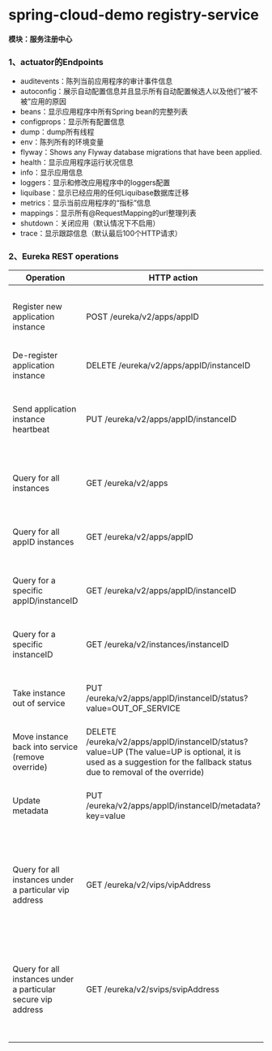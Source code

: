# spring-cloud-demo registry-service

#### 模块：服务注册中心

### 1、actuator的Endpoints 
* auditevents：陈列当前应用程序的审计事件信息
* autoconfig：展示自动配置信息并且显示所有自动配置候选人以及他们“被不被”应用的原因
* beans：显示应用程序中所有Spring bean的完整列表
* configprops：显示所有配置信息
* dump：dump所有线程
* env：陈列所有的环境变量
* flyway：Shows any Flyway database migrations that have been applied.
* health：显示应用程序运行状况信息
* info：显示应用信息
* loggers：显示和修改应用程序中的loggers配置
* liquibase：显示已经应用的任何Liquibase数据库迁移
* metrics：显示当前应用程序的“指标”信息
* mappings：显示所有@RequestMapping的url整理列表
* shutdown：关闭应用（默认情况下不启用）
* trace：显示跟踪信息（默认最后100个HTTP请求）

### 2、Eureka REST operations
| Operation	| HTTP action | Description |
| ------ | ------ | ------ |
| Register new application instance	| POST /eureka/v2/apps/appID | Input: JSON/XML payload HTTP Code: 204 on success | 
| De-register application instance	| DELETE /eureka/v2/apps/appID/instanceID | HTTP Code: 200 on success | 
| Send application instance heartbeat| PUT /eureka/v2/apps/appID/instanceID	| HTTP Code: <br> * 200 on success <br> * 404 if instanceID doesn’t exist| 
| Query for all instances | GET /eureka/v2/apps	| HTTP Code: 200 on success Output: JSON/XML | 
| Query for all appID instances | GET /eureka/v2/apps/appID	| HTTP Code: 200 on success Output: JSON/XML | 
| Query for a specific appID/instanceID | GET /eureka/v2/apps/appID/instanceID	| HTTP Code: 200 on success Output: JSON/XML | 
| Query for a specific instanceID | GET /eureka/v2/instances/instanceID	| HTTP Code: 200 on success Output: JSON/XML | 
| Take instance out of service | PUT /eureka/v2/apps/appID/instanceID/status?value=OUT_OF_SERVICE | HTTP Code:<br> * 200 on success <br> * 500 on failure | 
| Move instance back into service (remove override)	| DELETE /eureka/v2/apps/appID/instanceID/status?value=UP (The value=UP is optional, it is used as a suggestion for the fallback status due to removal of the override) | HTTP Code:<br> * 200 on success <br> * 500 on failure | 
| Update metadata | PUT /eureka/v2/apps/appID/instanceID/metadata?key=value	| HTTP Code:<br> * 200 on success <br> * 500 on failure | 
| Query for all instances under a particular vip address | GET /eureka/v2/vips/vipAddress | * HTTP Code:<br> 200 on success Output: JSON/XML <br> * 404 if the vipAddress does not exist. | 
| Query for all instances under a particular secure vip address | GET /eureka/v2/svips/svipAddress | * HTTP Code:<br> 200 on success Output: JSON/XML <br> * 404 if the svipAddress does not exist.| 
